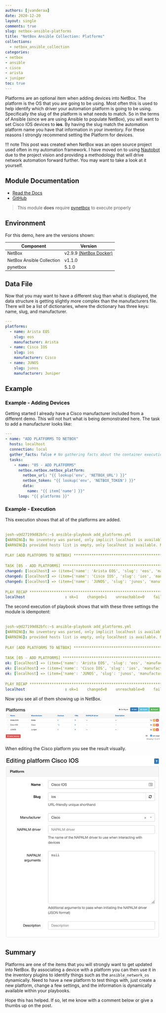 ```yaml
---
authors: [jvanderaa]
date: 2020-12-20
layout: single
comments: true
slug: netbox-ansible-platforms
title: "NetBox Ansible Collection: Platforms"
collections:
  - netbox_ansible_collection
categories:
- netbox
- ansible
- cisco
- arista
- juniper
toc: true
---
```


Platforms are an optional item when adding devices into NetBox. The platform is the OS that you are going to be using. Most often this is used to help identify which driver your automation platform is going to be using. Specifically the slug of the platform is what needs to match. So in the terms of Ansible (since we are using Ansible to populate NetBox), you will want to set Cisco IOS devices to **ios**. By having the slug match the automation platform name you have that information in your inventory. For these reasons I strongly recommend setting the Platform for devices.

!!! note
    This post was created when NetBox was an open source project used often in my automation framework. I have moved on to using [Nautobot](https://www.nautobot.com) due to the project vision and providing a methodology that will drive network automation forward further. You may want to take a look at it yourself.


## Module Documentation

* [Read the Docs](https://netbox-ansible-collection.readthedocs.io/en/latest/plugins/netbox_platform_module.html)
* [GitHub](https://github.com/netbox-community/ansible_modules/blob/devel/plugins/modules/netbox_platform.py)

> This module **does** require [pynetbox](https://github.com/digitalocean/pynetbox) to execute properly

## Environment

For this demo, here are the versions shown:

| Component                 | Version                                                                     |
| ------------------------- | --------------------------------------------------------------------------- |
| NetBox                    | v2.9.9 [(NetBox Docker)](https://github.com/netbox-community/netbox-docker) |
| NetBox Ansible Collection | v1.1.0                                                                      |
| pynetbox                  | 5.1.0                                                                       |

## Data File

Now that you may want to have a different slug than what is displayed, the data structure is getting slightly more complex than the manufacturers file. There will be a list of dictionaries, where the dictionary has three keys: name, slug, and manufacturer.

```yaml
---
platforms:
  - name: Arista EOS
    slug: eos
    manufacturer: Arista
  - name: Cisco IOS
    slug: ios
    manufacturer: Cisco
  - name: JUNOS
    slug: junos
    manufacturer: Juniper
```


## Example

### Example - Adding Devices

Getting started I already have a Cisco manufacturer included from a different demo. This will not hurt what is being demonstrated here. The task to add a manufacturer looks like:

```yaml
---
- name: "ADD PLATFORMS TO NETBOX"
  hosts: localhost
  connection: local
  gather_facts: false # No gathering facts about the container execution env
  tasks:
    - name: "05 - ADD PLATFORMS"
      netbox.netbox.netbox_platform:
        netbox_url: "{{ lookup('env', 'NETBOX_URL') }}"
        netbox_token: "{{ lookup('env', 'NETBOX_TOKEN') }}"
        data:
          name: "{{ item['name'] }}"
      loop: "{{ platforms }}"
```

### Example - Execution

This execution shows that all of the platforms are added.

```yaml linenums="1"

josh-v@d27199d82bfc:~$ ansible-playbook add_platforms.yml 
[WARNING]: No inventory was parsed, only implicit localhost is available
[WARNING]: provided hosts list is empty, only localhost is available. Note that the implicit localhost does not match 'all'

PLAY [ADD PLATFORMS TO NETBOX] ***********************************************************************************************************************

TASK [05 - ADD PLATFORMS] ****************************************************************************************************************************
changed: [localhost] => (item={'name': 'Arista EOS', 'slug': 'eos', 'manufacturer': 'Arista'})
changed: [localhost] => (item={'name': 'Cisco IOS', 'slug': 'ios', 'manufacturer': 'Cisco'})
changed: [localhost] => (item={'name': 'JUNOS', 'slug': 'junos', 'manufacturer': 'Juniper'})

PLAY RECAP *******************************************************************************************************************************************
localhost                  : ok=1    changed=1    unreachable=0    failed=0    skipped=0    rescued=0    ignored=0   


```

The second execution of playbook shows that with these three settings the module is idempotent:

```yaml linenums="1"

josh-v@d27199d82bfc:~$ ansible-playbook add_platforms.yml 
[WARNING]: No inventory was parsed, only implicit localhost is available
[WARNING]: provided hosts list is empty, only localhost is available. Note that the implicit localhost does not match 'all'

PLAY [ADD PLATFORMS TO NETBOX] ***********************************************************************************************************************

TASK [05 - ADD PLATFORMS] ****************************************************************************************************************************
ok: [localhost] => (item={'name': 'Arista EOS', 'slug': 'eos', 'manufacturer': 'Arista'})
ok: [localhost] => (item={'name': 'Cisco IOS', 'slug': 'ios', 'manufacturer': 'Cisco'})
ok: [localhost] => (item={'name': 'JUNOS', 'slug': 'junos', 'manufacturer': 'Juniper'})

PLAY RECAP *******************************************************************************************************************************************
localhost                  : ok=1    changed=0    unreachable=0    failed=0    skipped=0    rescued=0    ignored=0   


```

Now you see all of them showing up in NetBox.

![NetBox Platforms After](/images/2020/12/platforms.png)

When editing the Cisco platform you see the result visually.

![NetBox Platform Edit Screen](/images/2020/12/platform_specific.png)

## Summary

Platforms are one of the items that you will strongly want to get updated into NetBox. By associating a device with a platform you can then use it in the inventory plugins to identify things such as the `ansible_network_os` dynamically. Need to have a new platform to test things with, just create a new platform, change a few settings, and the information is dynamically available within your playbooks.  

Hope this has helped. If so, let me know with a comment below or give a thumbs up on the post.
